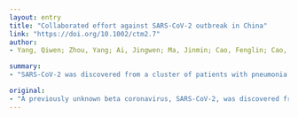 ```yaml
---
layout: entry
title: "Collaborated effort against SARS-CoV-2 outbreak in China"
link: "https://doi.org/10.1002/ctm2.7"
author:
- Yang, Qiwen; Zhou, Yang; Ai, Jingwen; Ma, Jinmin; Cao, Fenglin; Cao, Weifan; Zhang, Wengeng; Wang, Shifu; Chen, Weijun; Ma, Xiaoling; Zhang, Wenhong; Li, Weimin

summary:
- "SARS-CoV-2 was discovered from a cluster of patients with pneumonia of unknown cause in Wuhan since the end of 2019. Timely identification, isolation, and whole-genome sequencing have laid the foundation for effective control of this novel infection. The efficient management of COVID-19 requires global collaboration and an efficient share of information. Governments, academic institutions, and technology enterprises are under unprecedented cooperation in controlling this outbreak from pathogen identification to outbreak containment."

original:
- "A previously unknown beta coronavirus, SARS-CoV-2, was discovered from a cluster of patients with pneumonia of unknown cause in Wuhan since the end of 2019. Ever since the start of COVID-19, government administrations, academic institutions, and technology enterprises are under unprecedented cooperation in controlling this outbreak from pathogen identification, epidemic situation assessment, to outbreak containment. Timely identification, isolation, and whole-genome sequencing of SARS-CoV-2 have laid the foundation for effective control of this novel infection. With the increasing case numbers worldwide, more real-time information is emerging, changing our understandings to SARS-CoV-2 outbreak, and nonetheless refining the outbreak control responses. The efficient management of COVID-19 requires global collaboration and an efficient share of information."
---
```


